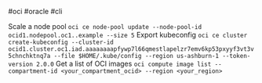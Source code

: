 #oci #oracle #cli 

Scale a node pool
	`oci ce node-pool update --node-pool-id ocid1.nodepool.oc1..example --size 5`
Export kubeconfig
	`oci ce cluster create-kubeconfig --cluster-id ocid1.cluster.oc1.iad.aaaaaaaapfywp7l66qmestlapelzr7emv6kp53pxyyf3vt3v5chnchktnq7a --file $HOME/.kube/config --region us-ashburn-1 --token-version 2.0.0` 
Get a list of OCI images
	`oci compute image list --compartment-id <your_compartment_ocid> --region <your_region>`
